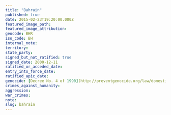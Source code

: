 ```yaml
---
title: "Bahrain"
published: true
date: 2015-02-23T19:20:00.000Z
featured_image_path:
featured_image_attribution:
geocode: BHR
iso_code: BH
internal_note:
territory:
state_party:
signed_but_not_ratified: true
signed_date: 2000-12-11
ratified_or_acceded_date:
entry_into_force_date:
ratified_apic_date:
genocide: [Decree No. 4 of 1990](http://preventgenocide.org/law/domestic/)
crimes_against_humanity:
aggression:
war_crimes:
note:
slug: bahrain
---
```

